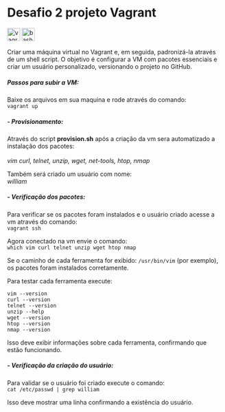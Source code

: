 # Desafio 2 projeto Vagrant
  <div align="left">
  <img src="https://cdn.jsdelivr.net/gh/devicons/devicon/icons/vagrant/vagrant-original.svg" height="30" alt="vagrant logo"  />
  <img src="https://cdn.jsdelivr.net/gh/devicons/devicon/icons/bash/bash-original.svg" height="30" alt="bash logo"  />
  </div>


Criar uma máquina virtual no Vagrant e, em seguida, padronizá-la através de um shell script. O objetivo é configurar a VM com pacotes essenciais e criar um usuário personalizado, versionando o projeto no GitHub.

##### Passos para subir a VM:  
Baixe os arquivos em sua maquina e rode através do comando:  
`vagrant up`

##### - Provisionamento:  
Através do script **provision.sh** após a criação da vm sera automatizado a instalação dos pacotes:    
\
*vim curl, telnet, unzip, wget, net-tools, htop, nmap*  

Também será criado um usuário com nome:  
*william*

##### - Verificação dos pacotes:
Para verificar se os pacotes foram instalados e o usuário criado acesse a vm através do comando:  
`vagrant ssh`

Agora conectado na vm envie o comando:  
`which vim curl telnet unzip wget htop nmap`  

Se o caminho de cada ferramenta for exibido: 
`/usr/bin/vim` (por exemplo), os pacotes foram instalados corretamente.  

Para testar cada ferramenta execute:  

`vim --version`  
`curl --version`  
`telnet --version`    
`unzip --help`  
`wget --version`    
`htop --version`    
`nmap --version`    

Isso deve exibir informações sobre cada ferramenta, confirmando que estão funcionando.

##### - Verificação da criação do usuário:  

Para validar se o usuário foi criado execute o comando:  
`cat /etc/passwd | grep william`

Isso deve mostrar uma linha confirmando a existência do usuário.




